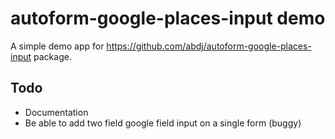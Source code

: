 # autoform-google-places-input demo

A simple demo app for https://github.com/abdj/autoform-google-places-input package.


## Todo
 * Documentation
 * Be able to add two field google field input on a single form (buggy)

